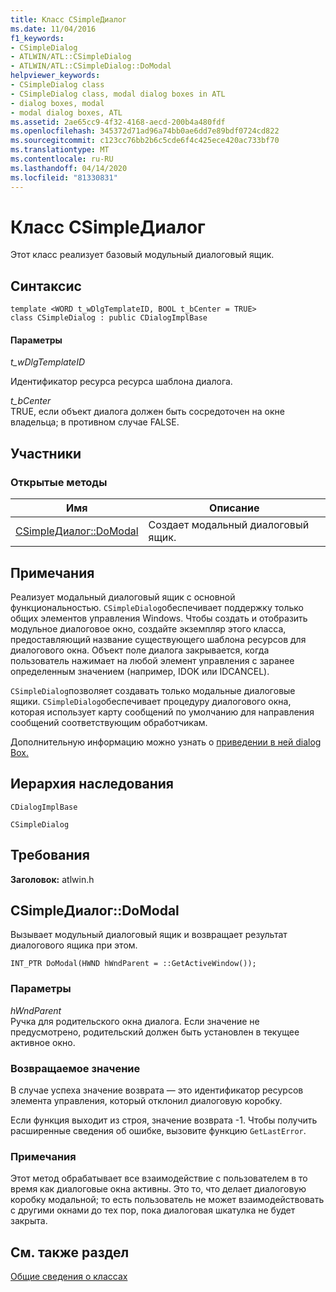 ```yaml
---
title: Класс CSimpleДиалог
ms.date: 11/04/2016
f1_keywords:
- CSimpleDialog
- ATLWIN/ATL::CSimpleDialog
- ATLWIN/ATL::CSimpleDialog::DoModal
helpviewer_keywords:
- CSimpleDialog class
- CSimpleDialog class, modal dialog boxes in ATL
- dialog boxes, modal
- modal dialog boxes, ATL
ms.assetid: 2ae65cc9-4f32-4168-aecd-200b4a480fdf
ms.openlocfilehash: 345372d71ad96a74bb0ae6dd7e89bdf0724cd822
ms.sourcegitcommit: c123cc76bb2b6c5cde6f4c425ece420ac733bf70
ms.translationtype: MT
ms.contentlocale: ru-RU
ms.lasthandoff: 04/14/2020
ms.locfileid: "81330831"
---
```

# <a name="csimpledialog-class"></a>Класс CSimpleДиалог

Этот класс реализует базовый модульный диалоговый ящик.

## <a name="syntax"></a>Синтаксис

```
template <WORD t_wDlgTemplateID, BOOL t_bCenter = TRUE>
class CSimpleDialog : public CDialogImplBase
```

#### <a name="parameters"></a>Параметры

*t_wDlgTemplateID*

Идентификатор ресурса ресурса шаблона диалога.

*t_bCenter*<br/>
TRUE, если объект диалога должен быть сосредоточен на окне владельца; в противном случае FALSE.

## <a name="members"></a>Участники

### <a name="public-methods"></a>Открытые методы

|Имя|Описание|
|----------|-----------------|
|[CSimpleДиалог::DoModal](#domodal)|Создает модальный диалоговый ящик.|

## <a name="remarks"></a>Примечания

Реализует модальный диалоговый ящик с основной функциональностью. `CSimpleDialog`обеспечивает поддержку только общих элементов управления Windows. Чтобы создать и отобразить модульное диалоговое окно, создайте экземпляр этого класса, предоставляющий название существующего шаблона ресурсов для диалогового окна. Объект поле диалога закрывается, когда пользователь нажимает на любой элемент управления с заранее определенным значением (например, IDOK или IDCANCEL).

`CSimpleDialog`позволяет создавать только модальные диалоговые ящики. `CSimpleDialog`обеспечивает процедуру диалогового окна, которая использует карту сообщений по умолчанию для направления сообщений соответствующим обработчикам.

Дополнительную информацию можно узнать о [приведении в ней dialog Box.](../../atl/implementing-a-dialog-box.md)

## <a name="inheritance-hierarchy"></a>Иерархия наследования

`CDialogImplBase`

`CSimpleDialog`

## <a name="requirements"></a>Требования

**Заголовок:** atlwin.h

## <a name="csimpledialogdomodal"></a><a name="domodal"></a>CSimpleДиалог::DoModal

Вызывает модульный диалоговый ящик и возвращает результат диалогового ящика при этом.

```
INT_PTR DoModal(HWND hWndParent = ::GetActiveWindow());
```

### <a name="parameters"></a>Параметры

*hWndParent*<br/>
Ручка для родительского окна диалога. Если значение не предусмотрено, родительский должен быть установлен в текущее активное окно.

### <a name="return-value"></a>Возвращаемое значение

В случае успеха значение возврата — это идентификатор ресурсов элемента управления, который отклонил диалоговую коробку.

Если функция выходит из строя, значение возврата -1. Чтобы получить расширенные сведения об ошибке, вызовите функцию `GetLastError`.

### <a name="remarks"></a>Примечания

Этот метод обрабатывает все взаимодействие с пользователем в то время как диалоговые окна активны. Это то, что делает диалоговую коробку модальной; то есть пользователь не может взаимодействовать с другими окнами до тех пор, пока диалоговая шкатулка не будет закрыта.

## <a name="see-also"></a>См. также раздел

[Общие сведения о классах](../../atl/atl-class-overview.md)
